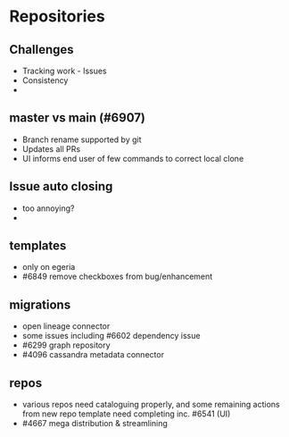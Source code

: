 # Repositories

## Challenges

* Tracking work - Issues
* Consistency
* 

## master vs main (#6907)

* Branch rename supported by git
* Updates all PRs
* UI informs end user of few commands to correct local clone

## Issue auto closing

* too annoying?
* 
## templates
* only on egeria
* #6849 remove checkboxes from bug/enhancement

## migrations
* open lineage connector
* some issues including #6602 dependency issue
* #6299 graph repository
* #4096 cassandra metadata connector

## repos
* various repos need cataloguing properly, and some remaining actions from new repo template need completing inc. #6541 (UI)
* #4667 mega distribution & streamlining
